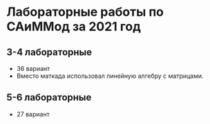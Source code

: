 # Лабораторные работы по САиММод за 2021 год

## 3-4 лабораторные
* 36 вариант
* Вместо маткада использовал линейную алгебру с матрицами.

## 5-6 лабораторные
* 27 вариант
